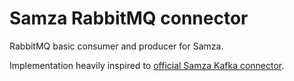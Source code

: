 # Samza RabbitMQ connector

RabbitMQ basic consumer and producer for Samza.

Implementation heavily inspired to [official Samza Kafka connector](https://github.com/apache/samza/tree/master/samza-kafka).
